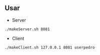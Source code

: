 ## Usar

* Server
```
./makeServer.sh 8081
```

* Client
```
./makeClient.sh 127.0.0.1 8081 userpedro
```